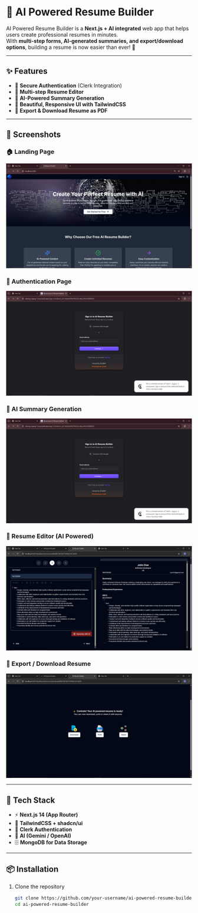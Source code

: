 # 🤖 AI Powered Resume Builder  

AI Powered Resume Builder is a **Next.js + AI integrated** web app that helps users create professional resumes in minutes.  
With **multi-step forms, AI-generated summaries, and export/download options**, building a resume is now easier than ever! 🚀  

---

## ✨ Features  
- 🔑 **Secure Authentication** (Clerk Integration)  
- 📝 **Multi-step Resume Editor**  
- 🤖 **AI-Powered Summary Generation**  
- 🎨 **Beautiful, Responsive UI with TailwindCSS**  
- 📂 **Export & Download Resume as PDF**  

---




## 📸 Screenshots  

### 🏠 Landing Page  
![Landing Page](public/screenshots/landing-page.png)  

### 🔑 Authentication Page  
![Authentication Page](public/screenshots/auth-page.png)  

### 🤖 AI Summary Generation  
![AI Summary](public/screenshots/auth-page.png)  

### 📝 Resume Editor (AI Powered)  
![Resume Editor](public/screenshots/resume-editor.png)  

### 📂 Export / Download Resume  
![Export Resume](public/screenshots/export-resume.png)  

---

## 🚀 Tech Stack  
- ⚡ **Next.js 14 (App Router)**  
- 🎨 **TailwindCSS + shadcn/ui**  
- 🔑 **Clerk Authentication**  
- 🧠 **AI (Gemini / OpenAI)**  
- 🗄 **MongoDB for Data Storage**  

---

## 📦 Installation  

1. Clone the repository  
   ```bash
   git clone https://github.com/your-username/ai-powered-resume-builder.git
   cd ai-powered-resume-builder
